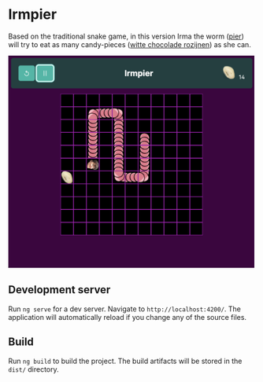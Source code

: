 # Irmpier

Based on the traditional snake game, in this version Irma the worm ([pier](https://www.ivn.nl/afdeling/hoogeveen/over-ons/publicaties/soort-van-de-maand/september-de-regenworm-lumbricidae/)) will try to eat as many candy-pieces ([witte chocolade rozijnen](https://www.basboernoten.nl/chocolade/witte-chocolade/biologische-witte-chocolade-rozijnen)) as she can.

<img src="./src/assets/screenshot.png" alt="screenshot" width="500"/>

## Development server

Run `ng serve` for a dev server. Navigate to `http://localhost:4200/`. The application will automatically reload if you change any of the source files.

## Build

Run `ng build` to build the project. The build artifacts will be stored in the `dist/` directory.
